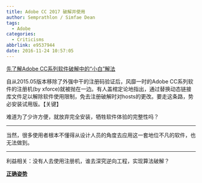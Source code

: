 ```yaml
---
title: Adobe CC 2017 破解并使用
author: Semprathlon / Simfae Dean
tags:
  - Adobe
categories:
  - Criticisms
abbrlink: e9537944
date: 2016-11-24 10:57:05
---
```

[先了解Adobe CC系列软件破解中的“小白”解法](http://bbs.feng.com/read-htm-tid-9598762.html)  

自从2015.05版本移除了外强中干的注册码验证后，风靡一时的Adobe CC系列软件的注册机(by xforce)就被抛在一边。有人盖棺定论地指出，通过替换动态链接库文件足以解除软件使用限制，免去注册破解时对hosts的更改。要走这条路，势必安装试用版。【关键】   

难道为了少许方便，就放弃完全安装，牺牲软件体验的完整性吗？  

----

当然，很多使用者根本不懂得从设计人员的角度去应用这一套地位不凡的软件，也无法做到。

----

利益相关：没有人去使用注册机，谁去深究逆向工程，实现算法破解？


**[正确姿势](http://bbs.pcbeta.com/viewthread-1725303-1-1.html)**